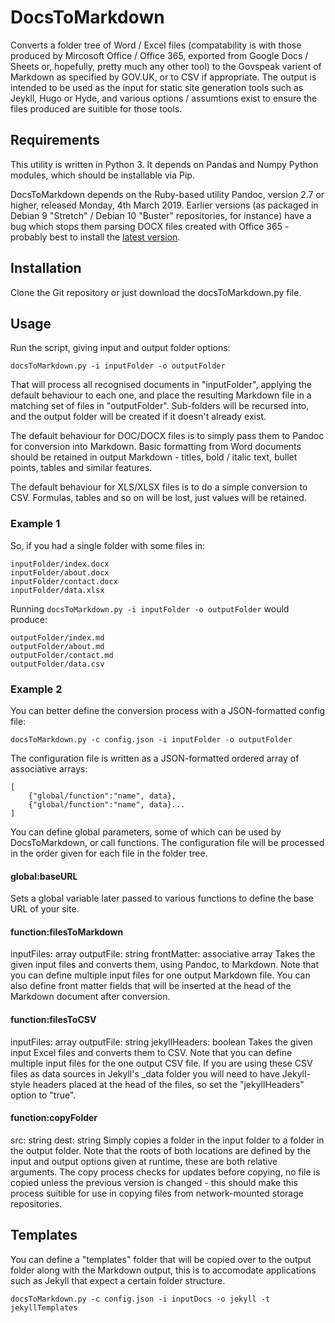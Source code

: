# DocsToMarkdown
Converts a folder tree of Word / Excel files (compatability is with those produced by Mircosoft Office / Office 365, exported from Google Docs / Sheets or, hopefully, pretty much any other tool) to the Govspeak varient of Markdown as specified by GOV.UK, or to CSV if appropriate. The output is intended to be used as the input for static site generation tools such as Jeykll, Hugo or Hyde, and various options / assumtions exist to ensure the files produced are suitible for those tools.

## Requirements
This utility is written in Python 3. It depends on Pandas and Numpy Python modules, which should be installable via Pip.

DocsToMarkdown depends on the Ruby-based utility Pandoc, version 2.7 or higher, released Monday, 4th March 2019. Earlier versions (as packaged in Debian 9 "Stretch" / Debian 10 "Buster" repositories, for instance) have a bug which stops them parsing DOCX files created with Office 365 - probably best to install the [latest version](https://pandoc.org/installing.html).

## Installation
Clone the Git repository or just download the docsToMarkdown.py file.

## Usage
Run the script, giving input and output folder options:

```
docsToMarkdown.py -i inputFolder -o outputFolder
```

That will process all recognised documents in "inputFolder", applying the default behaviour to each one, and place the resulting Markdown file in a matching set of files in "outputFolder". Sub-folders will be recursed into, and the output folder will be created if it doesn't already exist.

The default behaviour for DOC/DOCX files is to simply pass them to Pandoc for conversion into Markdown. Basic formatting from Word documents should be retained in output Markdown - titles, bold / italic text, bullet points, tables and similar features.

The default behaviour for XLS/XLSX files is to do a simple conversion to CSV. Formulas, tables and so on will be lost, just values will be retained.

### Example 1
So, if you had a single folder with some files in:

```
inputFolder/index.docx
inputFolder/about.docx
inputFolder/contact.docx
inputFolder/data.xlsx
```

Running ``docsToMarkdown.py -i inputFolder -o outputFolder`` would produce:

```
outputFolder/index.md
outputFolder/about.md
outputFolder/contact.md
outputFolder/data.csv
```

### Example 2
You can better define the conversion process with a JSON-formatted config file:

```
docsToMarkdown.py -c config.json -i inputFolder -o outputFolder
```

The configuration file is written as a JSON-formatted ordered array of associative arrays:

```
[
    {"global/function":"name", data},
    {"global/function":"name", data}...
]
```

You can define global parameters, some of which can be used by DocsToMarkdown, or call functions. The configuration file will be processed in the order given for each file in the folder tree.

#### global:baseURL
Sets a global variable later passed to various functions to define the base URL of your site.

#### function:filesToMarkdown
inputFiles: array
outputFile: string
frontMatter: associative array
Takes the given input files and converts them, using Pandoc, to Markdown. Note that you can define multiple input files for one output Markdown file. You can also define front matter fields that will be inserted at the head of the Markdown document after conversion.

#### function:filesToCSV
inputFiles: array
outputFile: string
jekyllHeaders: boolean
Takes the given input Excel files and converts them to CSV. Note that you can define multiple input files for the one output CSV file. If you are using these CSV files as data sources in Jekyll's \_data folder you will need to have Jekyll-style headers placed at the head of the files, so set the "jekyllHeaders" option to "true".

#### function:copyFolder
src: string
dest: string
Simply copies a folder in the input folder to a folder in the output folder. Note that the roots of both locations are defined by the input and output options given at runtime, these are both relative arguments. The copy process checks for updates before copying, no file is copied unless the previous version is changed - this should make this process suitible for use in copying files from network-mounted storage repositories.

## Templates
You can define a "templates" folder that will be copied over to the output folder along with the Markdown output, this is to accomodate applications such as Jekyll that expect a certain folder structure.

```
docsToMarkdown.py -c config.json -i inputDocs -o jekyll -t jekyllTemplates
```
